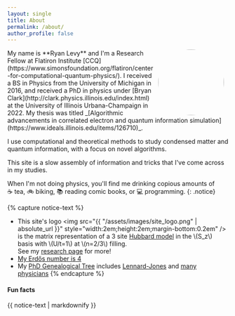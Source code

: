 ```yaml
---
layout: single
title: About
permalink: /about/
author_profile: false
---
```

<img align="right" src="https://github.com/ryanlevy.png" style="margin: 0px 10px;width:150px;border-radius:75%;" />
My name is **Ryan Levy** and I'm a Research Fellow at Flatiron Institute [CCQ](https://www.simonsfoundation.org/flatiron/center-for-computational-quantum-physics/). 
I received a BS in Physics from the University of Michigan in 2016, and received a PhD in physics under [Bryan Clark](http://clark.physics.illinois.edu/index.html) at the University of Illinois Urbana-Champaign in 2022. My thesis was titled _[Algorithmic advancements in correlated electron and quantum information simulation](https://www.ideals.illinois.edu/items/126710)_.

I use computational and theoretical methods to study condensed matter and quantum information, with a focus on novel algorithms.

This site is a slow assembly of information and tricks that I've come across in my studies. 



When I'm not doing physics, you'll find me drinking copious amounts of ☕&nbsp;tea, 🚲&nbsp;biking, 📚&nbsp;reading comic books, or 💻&nbsp;programming.
{: .notice}

{% capture notice-text %}
* This site's logo <img src="{{ "/assets/images/site_logo.png" | absolute_url }}" style="width:2em;height:2em;margin-bottom:0.2em" /> 
is the matrix representation of a 3 site [Hubbard model](https://en.wikipedia.org/wiki/Hubbard_model) in the \\(S_z\\) basis with \\(U/t=1\\) at \\(n=2/3\\) filling.   
See my [research page](/research/#quantum-monte-carlo) for more!
* [My Erd&#337;s number is 4](https://mathscinet.ams.org/mathscinet/freetools/collab-dist?source=1448727&target=189017)
* My [PhD Genealogical Tree](https://www.genealogy.math.ndsu.nodak.edu/id.php?id=307603) includes [Lennard-Jones](https://en.wikipedia.org/wiki/John_Lennard-Jones) and [ma](https://en.wikipedia.org/wiki/Georg_Joseph_Beer)[ny](https://en.wikipedia.org/wiki/Herman_Boerhaave) [physicians](https://en.wikipedia.org/wiki/Archibald_Hill)
{% endcapture %}

<div class="notice--info">
  <h4 class="no_toc">Fun facts</h4>
  {{ notice-text | markdownify }}
</div>

